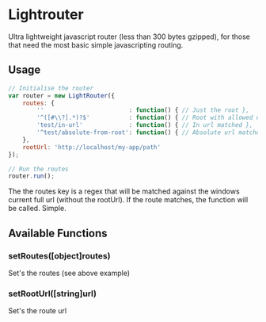 Lightrouter
===========

Ultra lightweight javascript router (less than 300 bytes gzipped), for those that need the most basic simple javascripting routing.

## Usage

```javascript
// Initialise the router
var router = new LightRouter({
	routes: {
		''                        : function() { // Just the root },
		'^([#\\?].*)?$'           : function() { // Root with allowed query strings and hashbangs },
		'test/in-url'             : function() { // In url matched },
		'^test/absolute-from-root': function() { // Absolute url matched }
	},
	rootUrl: 'http://localhost/my-app/path'
});

// Run the routes
router.run();
```

The the routes key is a regex that will be matched against the windows current full url (without the rootUrl). If the route matches, the function will be called. Simple.

Available Functions
---

### setRoutes([object]routes)
Set's the routes (see above example)

### setRootUrl([string]url)
Set's the route url